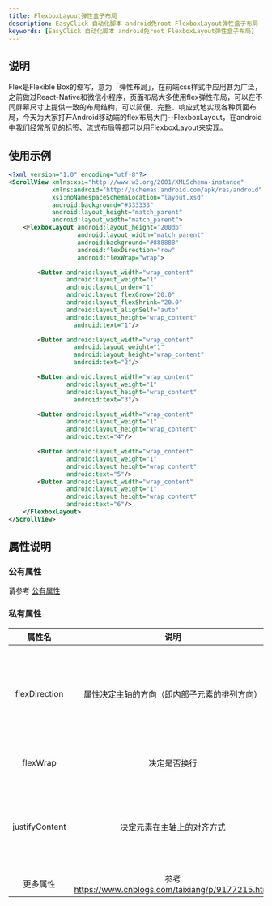 ```yaml
---
title: FlexboxLayout弹性盒子布局
description: EasyClick 自动化脚本 android免root FlexboxLayout弹性盒子布局
keywords: [EasyClick 自动化脚本 android免root FlexboxLayout弹性盒子布局]
---
```


## 说明
Flex是Flexible Box的缩写，意为「弹性布局」，在前端css样式中应用甚为广泛，之前做过React-Native和微信小程序，页面布局大多使用flex弹性布局，可以在不同屏幕尺寸上提供一致的布局结构，可以简便、完整、响应式地实现各种页面布局，今天为大家打开Android移动端的flex布局大门--FlexboxLayout，在android中我们经常所见的标签、流式布局等都可以用FlexboxLayout来实现。


## 使用示例
```xml
<?xml version="1.0" encoding="utf-8"?>
<ScrollView xmlns:xsi="http://www.w3.org/2001/XMLSchema-instance"
            xmlns:android="http://schemas.android.com/apk/res/android"
            xsi:noNamespaceSchemaLocation="layout.xsd"
            android:background="#333333"
            android:layout_height="match_parent"
            android:layout_width="match_parent">
    <FlexboxLayout android:layout_height="200dp"
                   android:layout_width="match_parent"
                   android:background="#888888"
                   android:flexDirection="row"
                   android:flexWrap="wrap">

        <Button android:layout_width="wrap_content"
                android:layout_weight="1"
                android:layout_order="1"
                android:layout_flexGrow="20.0"
                android:layout_flexShrink="20.0"
                android:layout_alignSelf="auto"
                android:layout_height="wrap_content"
                  android:text="1"/>

        <Button android:layout_width="wrap_content"
                  android:layout_weight="1"
                  android:layout_height="wrap_content"
                  android:text="2"/>

        <Button android:layout_width="wrap_content"
                android:layout_weight="1"
                android:layout_height="wrap_content"
                  android:text="3"/>

        <Button android:layout_width="wrap_content"
                android:layout_weight="1"
                android:layout_height="wrap_content"
                android:text="4"/>

        <Button android:layout_width="wrap_content"
                android:layout_weight="1"
                android:layout_height="wrap_content"
                android:text="5"/>
        <Button android:layout_width="wrap_content"
                android:layout_weight="1"
                android:layout_height="wrap_content"
                android:text="6"/>
    </FlexboxLayout>
</ScrollView>

```

## 属性说明

### 公有属性
请参考 [公有属性](/zh-cn/funcs/ui/ui-native-view.md#公有属性)

### 私有属性

| 属性名 | 说明 | 可选值 |
| :------: | :------: | :------: |
| flexDirection | 属性决定主轴的方向（即内部子元素的排列方向） | row（默认值）：水平显示，起点在左端<br/>row_reverse：水平显示，起点在右端，与row相反的顺序<br/>column：垂直显示，起点在顶部<br/>column_reverse：垂直显示，起点在底部，与column相反的顺序<br/>xml中使用app:flexDirection="row"，代码中使用flexboxLayout.setFlexDirection(FlexDirection.ROW)|
| flexWrap | 决定是否换行 | nowrap（默认值）：不换行<br/>wrap：按正常方向换行，第一行在上方<br/>wrap_reverse：按反方向换行，第一行在下方 /
| justifyContent | 决定元素在主轴上的对齐方式 | flex_start（默认值）：主轴方向起点对齐<br/>flex_end：主轴方向终点对齐<br/>center： 主轴方向居中对齐<br/>space_between：主轴方向两端对齐，元素之间的间隔都相等。<br/>space-around：每个元素两侧的间隔相等。所以，元素之间的间隔比元素与布局边框的间隔大一倍。 /
| 更多属性 | 参考 https://www.cnblogs.com/taixiang/p/9177215.html | /
